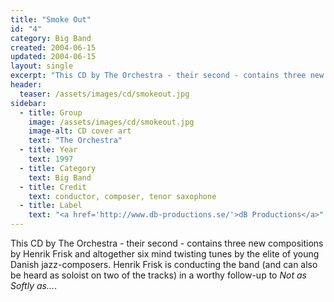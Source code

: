 ```yaml
---
title: "Smoke Out"
id: "4"
category: Big Band
created: 2004-06-15
updated: 2004-06-15
layout: single
excerpt: "This CD by The Orchestra - their second - contains three new compositions by Henrik Frisk ..."
header: 
  teaser: /assets/images/cd/smokeout.jpg
sidebar:
  - title: Group
    image: /assets/images/cd/smokeout.jpg
    image-alt: CD cover art
    text: "The Orchestra"
  - title: Year
    text: 1997
  - title: Category
    text: Big Band
  - title: Credit
    text: conductor, composer, tenor saxophone
  - title: Label
    text: "<a href='http://www.db-productions.se/'>dB Productions</a>"
---
```


This CD by The Orchestra - their second - contains three new compositions by Henrik Frisk and altogether six mind twisting tunes by the elite of young Danish jazz-composers. Henrik Frisk is conducting the band (and can also be heard as soloist on two of the tracks) in a worthy follow-up to <cite>Not as Softly as...</cite>.

